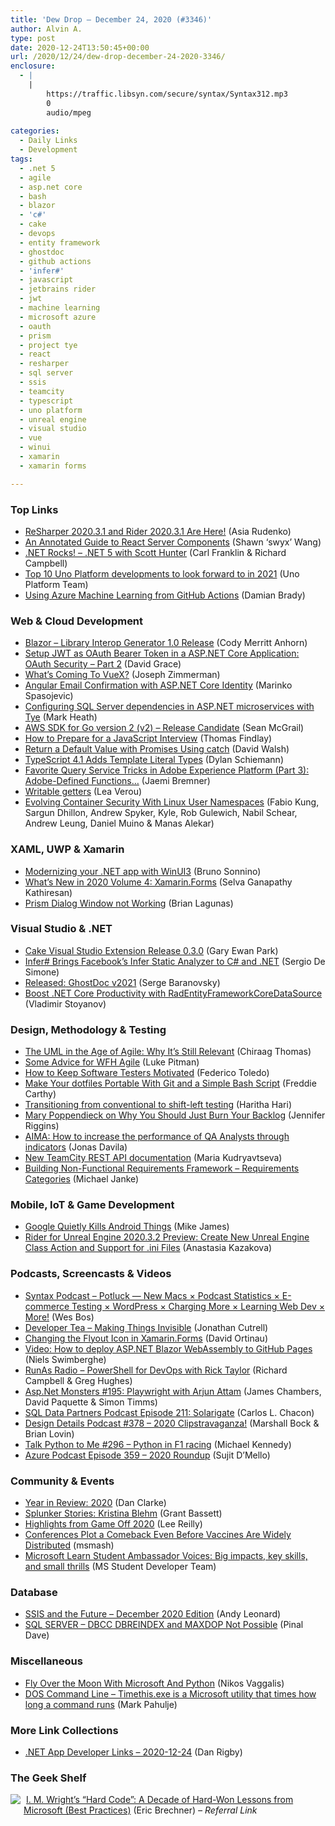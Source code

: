 ```yaml
---
title: 'Dew Drop – December 24, 2020 (#3346)'
author: Alvin A.
type: post
date: 2020-12-24T13:50:45+00:00
url: /2020/12/24/dew-drop-december-24-2020-3346/
enclosure:
  - |
    |
        https://traffic.libsyn.com/secure/syntax/Syntax312.mp3
        0
        audio/mpeg
        
categories:
  - Daily Links
  - Development
tags:
  - .net 5
  - agile
  - asp.net core
  - bash
  - blazor
  - 'c#'
  - cake
  - devops
  - entity framework
  - ghostdoc
  - github actions
  - 'infer#'
  - javascript
  - jetbrains rider
  - jwt
  - machine learning
  - microsoft azure
  - oauth
  - prism
  - project tye
  - react
  - resharper
  - sql server
  - ssis
  - teamcity
  - typescript
  - uno platform
  - unreal engine
  - visual studio
  - vue
  - winui
  - xamarin
  - xamarin forms

---
```

### <a name="top"></a>Top Links

  * <a href="https://blog.jetbrains.com/dotnet/2020/12/24/resharper-rider-2020-3-1/" target="_blank" rel="noopener">ReSharper 2020.3.1 and Rider 2020.3.1 Are Here!</a> (Asia Rudenko)
  * <a href="https://dev.to/swyx/an-annotated-guide-to-the-react-server-components-demo-2a83" target="_blank" rel="noopener">An Annotated Guide to React Server Components</a> (Shawn &#8216;swyx&#8217; Wang)
  * <a href="http://www.dotnetrocks.com/default.aspx?ShowNum=1719" target="_blank" rel="noopener">.NET Rocks! &#8211; .NET 5 with Scott Hunter</a> (Carl Franklin & Richard Campbell)
  * <a href="https://platform.uno/blog/top-10-uno-platform-developments-to-look-forward-to-in-2021/" target="_blank" rel="noopener">Top 10 Uno Platform developments to look forward to in 2021</a> (Uno Platform Team)
  * <a href="https://devblogs.microsoft.com/devops/using-azure-machine-learning-from-github-actions/?WT.mc_id=DOP-MVP-4025064" target="_blank" rel="noopener">Using Azure Machine Learning from GitHub Actions</a> (Damian Brady)



### <a name="web"></a>Web & Cloud Development

  * <a href="https://codyanhorn.tech/blog/blazor/2020/11/19/Blazor-Library-Interop-Generator.html" target="_blank" rel="noopener">Blazor &#8211; Library Interop Generator 1.0 Release</a> (Cody Merritt Anhorn)
  * <a href="https://www.roundthecode.com/dotnet/setup-jwt-as-oauth-bearer-token-in-asp-net-core-application" target="_blank" rel="noopener">Setup JWT as OAuth Bearer Token in a ASP.NET Core Application: OAuth Security &#8211; Part 2</a> (David Grace)
  * <a href="https://smashingmagazine.com/2020/12/vuex-library/" target="_blank" rel="noopener">What’s Coming To VueX?</a> (Joseph Zimmerman)
  * <a href="https://code-maze.com/angular-email-confirmation-aspnet-identity/" target="_blank" rel="noopener">Angular Email Confirmation with ASP.NET Core Identity</a> (Marinko Spasojevic)
  * <a href="https://markheath.net/post/sql-container-with-tye" target="_blank" rel="noopener">Configuring SQL Server dependencies in ASP.NET microservices with Tye</a> (Mark Heath)
  * <a href="http://feedproxy.google.com/~r/AwsDeveloperBlog/~3/HqLlItfEsVc/" target="_blank" rel="noopener">AWS SDK for Go version 2 (v2) – Release Candidate</a> (Sean McGrail)
  * <a href="https://www.telerik.com/blogs/how-to-prepare-javascript-interview" target="_blank" rel="noopener">How to Prepare for a JavaScript Interview</a> (Thomas Findlay)
  * <a href="https://davidwalsh.name/javascript-promise-catch" target="_blank" rel="noopener">Return a Default Value with Promises Using catch</a> (David Walsh)
  * <a href="https://www.infoq.com/news/2020/12/typescript-4-1-template-literal/?utm_campaign=infoq_content&utm_source=infoq&utm_medium=feed&utm_term=global" target="_blank" rel="noopener">TypeScript 4.1 Adds Template Literal Types</a> (Dylan Schiemann)
  * <a href="https://medium.com/adobetech/favorite-query-service-tricks-in-adobe-experience-platform-part-3-adobe-defined-functions-80dd75747854?source=rss----9342990108af---4" target="_blank" rel="noopener">Favorite Query Service Tricks in Adobe Experience Platform (Part 3): Adobe-Defined Functions…</a> (Jaemi Bremner)
  * <a href="http://feedproxy.google.com/~r/leaverou/~3/IBs0bKUEn8c/" target="_blank" rel="noopener">Writable getters</a> (Lea Verou)
  * <a href="https://netflixtechblog.com/evolving-container-security-with-linux-user-namespaces-afbe3308c082?source=rss----2615bd06b42e---4" target="_blank" rel="noopener">Evolving Container Security With Linux User Namespaces</a> (Fabio Kung, Sargun Dhillon, Andrew Spyker, Kyle, Rob Gulewich, Nabil Schear, Andrew Leung, Daniel Muino & Manas Alekar)



### <a name="silverlight"></a>XAML, UWP & Xamarin

  * <a href="https://blogs.msmvps.com/bsonnino/2020/12/23/modernizing-your-net-app-with-winui3/" target="_blank" rel="noopener">Modernizing your .NET app with WinUI3</a> (Bruno Sonnino)
  * <a href="https://www.syncfusion.com/blogs/post/whats-new-in-2020-volume-4-xamarin-forms.aspx" target="_blank" rel="noopener">What’s New in 2020 Volume 4: Xamarin.Forms</a> (Selva Ganapathy Kathiresan)
  * <a href="https://brianlagunas.com/prism-dialog-window-not-working/" target="_blank" rel="noopener">Prism Dialog Window not Working</a> (Brian Lagunas)



### <a name="dotnet"></a>Visual Studio & .NET

  * <a href="https://cakebuild.net/blog/2020/12/cake-vs-extension-release-0.3.0" target="_blank" rel="noopener">Cake Visual Studio Extension Release 0.3.0</a> (Gary Ewan Park)
  * <a href="https://www.infoq.com/news/2020/12/infersharp-sil-dotnet/?utm_campaign=infoq_content&utm_source=infoq&utm_medium=feed&utm_term=global" target="_blank" rel="noopener">Infer# Brings Facebook&#8217;s Infer Static Analyzer to C# and .NET</a> (Sergio De Simone)
  * <a href="http://feedproxy.google.com/~r/SubMain/~3/mAjXMQM5tds/" target="_blank" rel="noopener">Released: GhostDoc v2021</a> (Serge Baranovsky)
  * <a href="https://www.telerik.com/blogs/boost-dotnet-core-productivity-radentityframeworkcoredatasource" target="_blank" rel="noopener">Boost .NET Core Productivity with RadEntityFrameworkCoreDataSource</a> (Vladimir Stoyanov)



### <a name="design"></a>Design, Methodology & Testing

  * <a href="https://simpleprogrammer.com/unified-modeling-language-age-of-agile/" target="_blank" rel="noopener">The UML in the Age of Agile: Why It’s Still Relevant</a> (Chiraag Thomas)
  * <a href="https://dzone.com/articles/some-advice-for-wfh-agile" target="_blank" rel="noopener">Some Advice for WFH Agile</a> (Luke Pitman)
  * <a href="https://dzone.com/articles/how-to-keep-software-testers-motivated" target="_blank" rel="noopener">How to Keep Software Testers Motivated</a> (Federico Toledo)
  * <a href="https://dev.to/freddiecarthy/make-your-dotfiles-portable-with-git-and-a-simple-bash-script-dk9" target="_blank" rel="noopener">Make Your dotfiles Portable With Git and a Simple Bash Script</a> (Freddie Carthy)
  * <a href="https://www.thoughtworks.com/insights/blog/transitioning-conventional-shift-left-testing" target="_blank" rel="noopener">Transitioning from conventional to shift-left testing</a> (Haritha Hari)
  * <a href="https://thenewstack.io/mary-poppendieck-on-why-you-should-just-burn-your-backlog/" target="_blank" rel="noopener">Mary Poppendieck on Why You Should Just Burn Your Backlog</a> (Jennifer Riggins)
  * <a href="https://www.thoughtworks.com/insights/blog/aima-how-increase-performance-qa-analysts-through-indicators" target="_blank" rel="noopener">AIMA: How to increase the performance of QA Analysts through indicators</a> (Jonas Davila)
  * <a href="https://blog.jetbrains.com/teamcity/2020/12/new-teamcity-rest-api-documentation/" target="_blank" rel="noopener">New TeamCity REST API documentation</a> (Maria Kudryavtseva)
  * <a href="http://feedproxy.google.com/~r/LastInFirstOut/~3/15VaQG9xIEg/building-non-functional-requirements_23.html" target="_blank" rel="noopener">Building Non-Functional Requirements Framework &#8211; Requirements Categories</a> (Michael Janke)



### <a name="mobile"></a>Mobile, IoT & Game Development

  * <a href="http://www.i-programmer.info/news/193-android/14236-google-quietly-kills-android-things.html" target="_blank" rel="noopener">Google Quietly Kills Android Things</a> (Mike James)
  * <a href="https://blog.jetbrains.com/dotnet/2020/12/23/rider-for-ue-2020-3-2-preview/" target="_blank" rel="noopener">Rider for Unreal Engine 2020.3.2 Preview: Create New Unreal Engine Class Action and Support for .ini Files</a> (Anastasia Kazakova)



### <a name="podcasts"></a>Podcasts, Screencasts & Videos

  * <a href="https://traffic.libsyn.com/secure/syntax/Syntax312.mp3" target="_blank" rel="noopener">Syntax Podcast &#8211; Potluck — New Macs × Podcast Statistics × E-commerce Testing × WordPress × Charging More × Learning Web Dev × More!</a> (Wes Bos)
  * <a href="https://developertea.simplecast.com/episodes/making-things-invisible-hum2UlyZ" target="_blank" rel="noopener">Developer Tea &#8211; Making Things Invisible</a> (Jonathan Cutrell)
  * <a href="http://www.youtube.com/watch?v=e2rymiDOTrA" target="_blank" rel="noopener">Changing the Flyout Icon in Xamarin.Forms</a> (David Ortinau)
  * <a href="https://swimburger.net/blog/dotnet/video-how-to-deploy-aspnet-blazor-webassembly-to-github-pages" target="_blank" rel="noopener">Video: How to deploy ASP.NET Blazor WebAssembly to GitHub Pages</a> (Niels Swimberghe)
  * <a href="http://feedproxy.google.com/~r/RunaAsRadioWma/~3/8XMRgWbN8-o/default.aspx" target="_blank" rel="noopener">RunAs Radio &#8211; PowerShell for DevOps with Rick Taylor</a> (Richard Campbell & Greg Hughes)
  * <a href="http://www.youtube.com/watch?v=Aa65sHGWR1A" target="_blank" rel="noopener">Asp.Net Monsters #195: Playwright with Arjun Attam</a> (James Chambers, David Paquette & Simon Timms)
  * <a href="http://sqldatapartners.com/2020/12/23/episode-211-solarigate/" target="_blank" rel="noopener">SQL Data Partners Podcast Episode 211: Solarigate</a> (Carlos L. Chacon)
  * <a href="https://designdetails.simplecast.com/episodes/378-2020-clipstravaganza-1s0BwKgy" target="_blank" rel="noopener">Design Details Podcast #378 &#8211; 2020 Clipstravaganza!</a> (Marshall Bock & Brian Lovin)
  * <a href="https://talkpython.fm/episodes/show/296/python-in-f1-racing" target="_blank" rel="noopener">Talk Python to Me #296 &#8211; Python in F1 racing</a> (Michael Kennedy)
  * <a href="http://azpodcast.azurewebsites.net/post/Episode-359-2020-Roundup" target="_blank" rel="noopener">Azure Podcast Episode 359 &#8211; 2020 Roundup</a> (Sujit D&#8217;Mello)



### <a name="events"></a>Community & Events

  * <a href="https://www.danclarke.com/2020-in-review" target="_blank" rel="noopener">Year in Review: 2020</a> (Dan Clarke)
  * <a href="https://www.splunk.com/en_us/blog/splunklife/splunker-stories-kristina-blehm.html" target="_blank" rel="noopener">Splunker Stories: Kristina Blehm</a> (Grant Bassett)
  * <a href="https://github.blog/2020-12-23-highlights-from-game-off-2020/" target="_blank" rel="noopener">Highlights from Game Off 2020</a> (Lee Reilly)
  * <a href="http://rss.slashdot.org/~r/Slashdot/slashdot/~3/gfW6seCRMGM/conferences-plot-a-comeback-even-before-vaccines-are-widely-distributed" target="_blank" rel="noopener">Conferences Plot a Comeback Even Before Vaccines Are Widely Distributed</a> (msmash)
  * <a href="https://techcommunity.microsoft.com/t5/student-developer-blog/microsoft-learn-student-ambassador-voices-big-impacts-key-skills/ba-p/2002335?WT.mc_id=DOP-MVP-4025064" target="_blank" rel="noopener">Microsoft Learn Student Ambassador Voices: Big impacts, key skills, and small thrills</a> (MS Student Developer Team)



### <a name="sql"></a>Database

  * <a href="https://andyleonard.blog/2020/12/ssis-and-the-future-december-2020-edition/" target="_blank" rel="noopener">SSIS and the Future – December 2020 Edition</a> (Andy Leonard)
  * <a href="https://blog.sqlauthority.com/2020/12/24/sql-server-dbcc-dbreindex-and-maxdop-not-possible/?utm_source=rss&utm_medium=rss&utm_campaign=sql-server-dbcc-dbreindex-and-maxdop-not-possible" target="_blank" rel="noopener">SQL SERVER – DBCC DBREINDEX and MAXDOP Not Possible</a> (Pinal Dave)



### <a name="misc"></a>Miscellaneous

  * <a href="http://www.i-programmer.info/news/216-python/14238-fly-over-the-moon-with-microsoft-and-python.html" target="_blank" rel="noopener">Fly Over the Moon With Microsoft And Python</a> (Nikos Vaggalis)
  * <a href="http://feedproxy.google.com/~r/MetadataConsulting/~3/z1lEIBq8oAY/DOS-Command-Line-Timethis-exe-is-a-Microsoft-utility-that-times-how-long-a-command-runs.html" target="_blank" rel="noopener">DOS Command Line &#8211; Timethis.exe is a Microsoft utility that times how long a command runs</a> (Mark Pahulje)



### <a name="links"></a>More Link Collections

  * <a href="https://links.danrigby.com/2020/12/app-developer-links-2020-12-24/" target="_blank" rel="noopener">.NET App Developer Links &#8211; 2020-12-24</a> (Dan Rigby)



### <a name="shelf"></a>The Geek Shelf

<a href="https://www.amazon.com/dp/0735661707/?tag=amavin-20" target="_blank" rel="noopener"><img decoding="async" align="left" style="margin: 0px 5px 10px 0px; border: 0px currentcolor; border-image: none; float: left; display: inline; background-image: none;" src="https://m.media-amazon.com/images/I/51Gb7TBDxyL._SS135_.jpg" border="0" /></a>&nbsp;<a href="https://www.amazon.com/dp/0735661707/?tag=amavin-20" target="_blank" rel="noopener">I. M. Wright&#8217;s &#8220;Hard Code&#8221;: A Decade of Hard-Won Lessons from Microsoft (Best Practices)</a> (Eric Brechner) _&#8211; Referral Link_